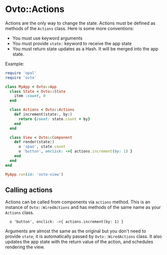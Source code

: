 # Ovto::Actions

Actions are the only way to change the state. Actions must be defined as methods of
the `Actions` class. Here is some more conventions:

- You must use keyword arguments
- You must provide `state:` keyword to receive the app state
- You must return state updates as a Hash. It will be merged into the app state.

Example:

```rb
require 'opal'
require 'ovto'

class MyApp < Ovto::App
  class State < Ovto::State
    item :count, 0
  end

  class Actions < Ovto::Actions
    def increment(state:, by:)
      return {count: state.count + by}
    end
  end

  class View < Ovto::Component
    def render(state:)
      o 'span', state.count
      o 'button', onclick: ->{ actions.increment(by: 1) }
    end
  end
end

MyApp.run(id: 'ovto-view')
```

## Calling actions

Actions can be called from components via `actions` method. This is an instance of
`Ovto::WiredActions` and has methods of the same name as your `Actions` class.

      o 'button', onclick: ->{ actions.increment(by: 1) }

Arguments are almost the same as the original but you don't need to provide `state`;
it is automatically passed by `Ovto::WiredActions` class. It also updates the app
state with the return value of the action, and schedules rendering the view.
